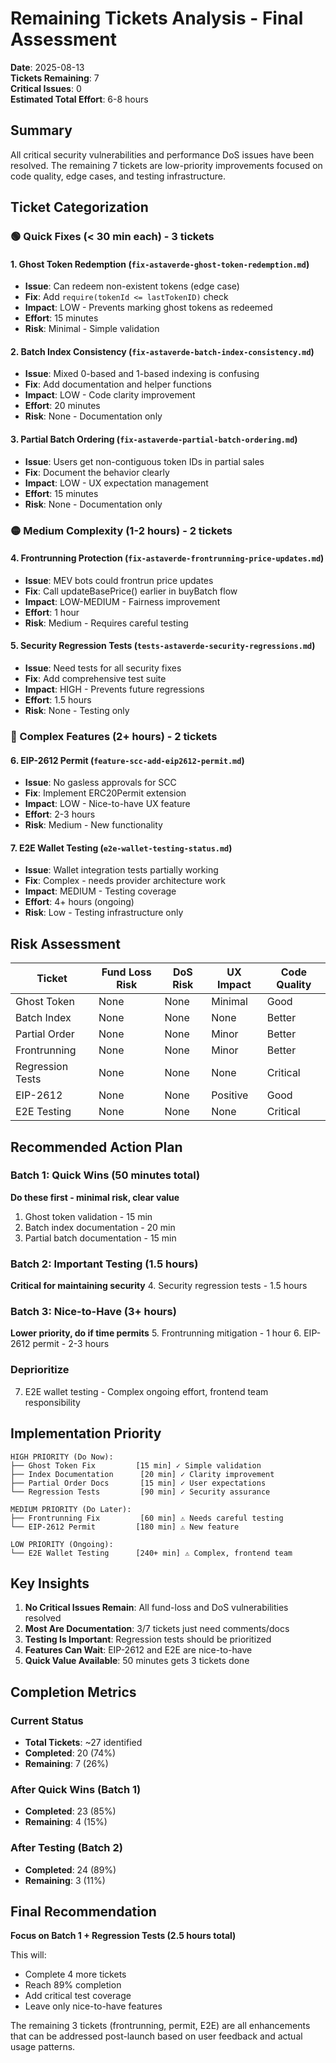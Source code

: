 # Remaining Tickets Analysis - Final Assessment

**Date**: 2025-08-13  
**Tickets Remaining**: 7  
**Critical Issues**: 0  
**Estimated Total Effort**: 6-8 hours

## Summary

All critical security vulnerabilities and performance DoS issues have been resolved. The remaining 7 tickets are low-priority improvements focused on code quality, edge cases, and testing infrastructure.

## Ticket Categorization

### 🟢 Quick Fixes (< 30 min each) - 3 tickets

#### 1. **Ghost Token Redemption** (`fix-astaverde-ghost-token-redemption.md`)
- **Issue**: Can redeem non-existent tokens (edge case)
- **Fix**: Add `require(tokenId <= lastTokenID)` check
- **Impact**: LOW - Prevents marking ghost tokens as redeemed
- **Effort**: 15 minutes
- **Risk**: Minimal - Simple validation

#### 2. **Batch Index Consistency** (`fix-astaverde-batch-index-consistency.md`)
- **Issue**: Mixed 0-based and 1-based indexing is confusing
- **Fix**: Add documentation and helper functions
- **Impact**: LOW - Code clarity improvement
- **Effort**: 20 minutes
- **Risk**: None - Documentation only

#### 3. **Partial Batch Ordering** (`fix-astaverde-partial-batch-ordering.md`)
- **Issue**: Users get non-contiguous token IDs in partial sales
- **Fix**: Document the behavior clearly
- **Impact**: LOW - UX expectation management
- **Effort**: 15 minutes
- **Risk**: None - Documentation only

### 🟡 Medium Complexity (1-2 hours) - 2 tickets

#### 4. **Frontrunning Protection** (`fix-astaverde-frontrunning-price-updates.md`)
- **Issue**: MEV bots could frontrun price updates
- **Fix**: Call updateBasePrice() earlier in buyBatch flow
- **Impact**: LOW-MEDIUM - Fairness improvement
- **Effort**: 1 hour
- **Risk**: Medium - Requires careful testing

#### 5. **Security Regression Tests** (`tests-astaverde-security-regressions.md`)
- **Issue**: Need tests for all security fixes
- **Fix**: Add comprehensive test suite
- **Impact**: HIGH - Prevents future regressions
- **Effort**: 1.5 hours
- **Risk**: None - Testing only

### 🔴 Complex Features (2+ hours) - 2 tickets

#### 6. **EIP-2612 Permit** (`feature-scc-add-eip2612-permit.md`)
- **Issue**: No gasless approvals for SCC
- **Fix**: Implement ERC20Permit extension
- **Impact**: LOW - Nice-to-have UX feature
- **Effort**: 2-3 hours
- **Risk**: Medium - New functionality

#### 7. **E2E Wallet Testing** (`e2e-wallet-testing-status.md`)
- **Issue**: Wallet integration tests partially working
- **Fix**: Complex - needs provider architecture work
- **Impact**: MEDIUM - Testing coverage
- **Effort**: 4+ hours (ongoing)
- **Risk**: Low - Testing infrastructure only

## Risk Assessment

| Ticket | Fund Loss Risk | DoS Risk | UX Impact | Code Quality |
|--------|---------------|----------|-----------|--------------|
| Ghost Token | None | None | Minimal | Good |
| Batch Index | None | None | None | Better |
| Partial Order | None | None | Minor | Better |
| Frontrunning | None | None | Minor | Better |
| Regression Tests | None | None | None | Critical |
| EIP-2612 | None | None | Positive | Good |
| E2E Testing | None | None | None | Critical |

## Recommended Action Plan

### Batch 1: Quick Wins (50 minutes total)
**Do these first - minimal risk, clear value**
1. Ghost token validation - 15 min
2. Batch index documentation - 20 min
3. Partial batch documentation - 15 min

### Batch 2: Important Testing (1.5 hours)
**Critical for maintaining security**
4. Security regression tests - 1.5 hours

### Batch 3: Nice-to-Have (3+ hours)
**Lower priority, do if time permits**
5. Frontrunning mitigation - 1 hour
6. EIP-2612 permit - 2-3 hours

### Deprioritize
7. E2E wallet testing - Complex ongoing effort, frontend team responsibility

## Implementation Priority

```
HIGH PRIORITY (Do Now):
├── Ghost Token Fix         [15 min] ✓ Simple validation
├── Index Documentation      [20 min] ✓ Clarity improvement
├── Partial Order Docs       [15 min] ✓ User expectations
└── Regression Tests         [90 min] ✓ Security assurance

MEDIUM PRIORITY (Do Later):
├── Frontrunning Fix         [60 min] ⚠️ Needs careful testing
└── EIP-2612 Permit         [180 min] ⚠️ New feature

LOW PRIORITY (Ongoing):
└── E2E Wallet Testing      [240+ min] ⚠️ Complex, frontend team

```

## Key Insights

1. **No Critical Issues Remain**: All fund-loss and DoS vulnerabilities resolved
2. **Most Are Documentation**: 3/7 tickets just need comments/docs
3. **Testing Is Important**: Regression tests should be prioritized
4. **Features Can Wait**: EIP-2612 and E2E are nice-to-have
5. **Quick Value Available**: 50 minutes gets 3 tickets done

## Completion Metrics

### Current Status
- **Total Tickets**: ~27 identified
- **Completed**: 20 (74%)
- **Remaining**: 7 (26%)

### After Quick Wins (Batch 1)
- **Completed**: 23 (85%)
- **Remaining**: 4 (15%)

### After Testing (Batch 2)
- **Completed**: 24 (89%)
- **Remaining**: 3 (11%)

## Final Recommendation

**Focus on Batch 1 + Regression Tests (2.5 hours total)**

This will:
- Complete 4 more tickets
- Reach 89% completion
- Add critical test coverage
- Leave only nice-to-have features

The remaining 3 tickets (frontrunning, permit, E2E) are all enhancements that can be addressed post-launch based on user feedback and actual usage patterns.